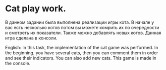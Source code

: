 # Cat play work.
В данном задании была выполнена реализации игры кота. 
В начале у вас есть несколько котов потом вы можете комрить их по очередности и смотреть их показатели. 
Также можно добавлять новых котов. 
Данная игра сделана в консоли. 

English:
In this task, the implementation of the cat game was performed. 
In the beginning, you have several cats, then you can comment them in order and see their indicators. 
You can also add new cats. 
This game is made in the console.
